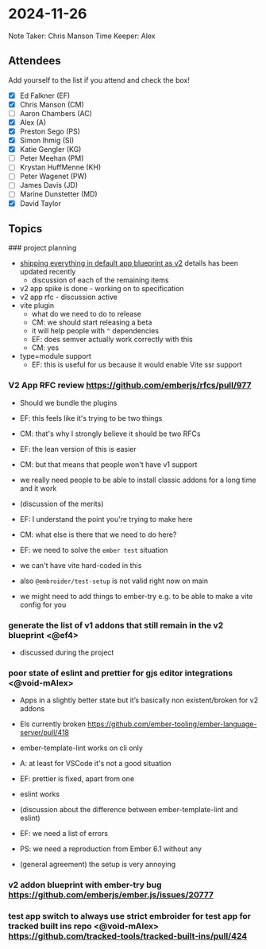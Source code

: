 # 2024-11-26

Note Taker: Chris Manson
Time Keeper: Alex

## Attendees

Add yourself to the list if you attend and check the box!

- [x] Ed Falkner (EF)
- [x] Chris Manson (CM)
- [ ] Aaron Chambers (AC)
- [x] Alex (A)
- [x] Preston Sego (PS)
- [x] Simon Ihmig (SI)
- [x] Katie Gengler (KG)
- [ ] Peter Meehan (PM)
- [ ] Krystan HuffMenne (KH)
- [ ] Peter Wagenet (PW)
- [ ] James Davis (JD)
- [ ] Marine Dunstetter (MD)
- [x] David Taylor

## Topics

### project planning

- [shipping everything in default app blueprint as v2](https://github.com/orgs/embroider-build/projects/1?pane=issue&itemId=14430914) details has been updated recently
  - discussion of each of the remaining items
- v2 app spike is done - working on to specification
- v2 app rfc - discussion active
- vite plugin
  - what do we need to do to release
  - CM: we should start releasing a beta
  - it will help people with `^` dependencies
  - EF: does semver actually work correctly with this
  - CM: yes
- type=module support
  - EF: this is useful for us because it would enable Vite ssr support


### V2 App RFC review https://github.com/emberjs/rfcs/pull/977 

- Should we bundle the plugins

- EF: this feels like it's trying to be two things
- CM: that's why I strongly believe it should be two RFCs
- EF: the lean version of this is easier
- CM: but that means that people won't have v1 support
- we really need people to be able to install classic addons for a long time and it work
- (discussion of the merits)
- EF: I understand the point you're trying to make here
- CM: what else is there that we need to do here? 
- EF: we need to solve the `ember test` situation
- we can't have vite hard-coded in this
- also `@embroider/test-setup` is not valid right now on main
- we might need to add things to ember-try e.g. to be able to make a vite config for you

### generate the list of v1 addons that still remain in the v2 blueprint <@ef4>

- discussed during the project 

### poor state of eslint and prettier for gjs editor integrations <@void-mAlex>

- Apps in a slightly better state but it’s basically non existent/broken for v2 addons
- Els currently broken https://github.com/ember-tooling/ember-language-server/pull/418 
- ember-template-lint works on cli only

- A: at least for VSCode it's not a good situation
- EF: prettier is fixed, apart from one 
- eslint works
- (discussion about the difference between ember-template-lint and eslint)
- EF: we need a list of errors
- PS: we need a reproduction from Ember 6.1 without any
- (general agreement) the setup is very annoying

### v2 addon blueprint with ember-try bug https://github.com/emberjs/ember.js/issues/20777 <kmg>

### test app switch to always use strict embroider for test app for tracked built ins repo <@void-mAlex> https://github.com/tracked-tools/tracked-built-ins/pull/424 
